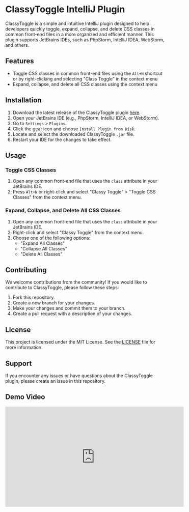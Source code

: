 # ClassyToggle IntelliJ Plugin

ClassyToggle is a simple and intuitive IntelliJ plugin designed to help developers quickly toggle, expand, collapse, and delete CSS classes in common front-end files in a more organized and efficient manner. This plugin supports JetBrains IDEs, such as PhpStorm, IntelliJ IDEA, WebStorm, and others.

## Features

- Toggle CSS classes in common front-end files using the `Alt+N` shortcut or by right-clicking and selecting "Class Toggle" in the context menu
- Expand, collapse, and delete all CSS classes using the context menu

## Installation

1. Download the latest release of the ClassyToggle plugin [here](https://github.com/daugaard47/ClassyToggle/releases/latest).
2. Open your JetBrains IDE (e.g., PhpStorm, IntelliJ IDEA, or WebStorm).
3. Go to `Settings` > `Plugins`.
4. Click the gear icon and choose `Install Plugin from Disk`.
5. Locate and select the downloaded ClassyToggle `.jar` file.
6. Restart your IDE for the changes to take effect.

## Usage

### Toggle CSS Classes

1. Open any common front-end file that uses the `class` attribute in your JetBrains IDE.
2. Press `Alt+N` or right-click and select "Classy Toggle" > "Toggle CSS Classes" from the context menu.

### Expand, Collapse, and Delete All CSS Classes

1. Open any common front-end file that uses the `class` attribute in your JetBrains IDE.
2. Right-click and select "Classy Toggle" from the context menu.
3. Choose one of the following options:
    - "Expand All Classes"
    - "Collapse All Classes"
    - "Delete All Classes"

## Contributing

We welcome contributions from the community! If you would like to contribute to ClassyToggle, please follow these steps:

1. Fork this repository.
2. Create a new branch for your changes.
3. Make your changes and commit them to your branch.
4. Create a pull request with a description of your changes.

## License

This project is licensed under the MIT License. See the [LICENSE](https://github.com/daugaard47/ClassyToggle/blob/main/LICENSE.txt) file for more information.

## Support

If you encounter any issues or have questions about the ClassyToggle plugin, please create an issue in this repository.


## Demo Video

<iframe width="560" height="315" src="https://www.youtube-nocookie.com/embed/SxvMGnmOTsE" title="YouTube video player" frameborder="0" allow="accelerometer; autoplay; clipboard-write; encrypted-media; gyroscope; picture-in-picture; web-share" allowfullscreen></iframe>
